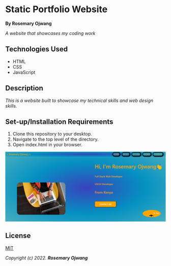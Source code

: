 # Static Portfolio Website

**By Rosemary Ojwang**

*A website that showcases my coding work*

## Technologies Used
* HTML
* CSS
* JavaScript

## Description
*This is a website built to showcase my technical skills and web design skills.*

## Set-up/Installation Requirements
1. Clone this repository to your desktop.
2. Navigate to the top level of the directory.
3. Open index.html in your browser.

![Home_Page](IMG/home_pagescreenshot.png)

## License
[MIT](https://opensource.org/license/mit/)

_Copyright (c) 2022._ _**Rosemary Ojwang**_